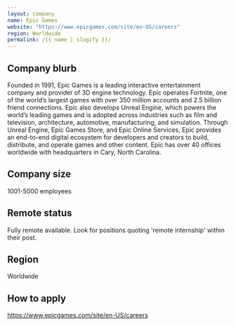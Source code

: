 ```yaml
---
layout: company
name: Epic Games
website: "https://www.epicgames.com/site/en-US/careers"
region: Worldwide
permalink: /{{ name | slugify }}/
---
```


## Company blurb

Founded in 1991, Epic Games is a leading interactive entertainment company and provider of 3D engine technology. Epic operates Fortnite, one of the world’s largest games with over 350 million accounts and 2.5 billion friend connections. Epic also develops Unreal Engine, which powers the world’s leading games and is adopted across industries such as film and television, architecture, automotive, manufacturing, and simulation. Through Unreal Engine, Epic Games Store, and Epic Online Services, Epic provides an end-to-end digital ecosystem for developers and creators to build, distribute, and operate games and other content. Epic has over 40 offices worldwide with headquarters in Cary, North Carolina.

## Company size

1001-5000 employees

## Remote status

Fully remote available. Look for positions quoting 'remote internship' within their post. 

## Region

Worldwide

## How to apply

https://www.epicgames.com/site/en-US/careers